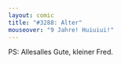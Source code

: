 ```yaml
---
layout: comic
title: "#3288: Alter"
mouseover: "9 Jahre! Huiuiui!"
---
```


PS:
Allesalles Gute, kleiner Fred. 
<img src="http://www.fonflatter.de/wp-includes/images/smilies/herz.png" alt="" />
